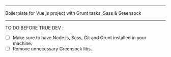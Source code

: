 ---------

Boilerplate for Vue.js project with Grunt tasks, Sass & Greensock

---------


TO DO BEFORE TRUE DEV :

- [ ] Make sure to have Node.js, Sass, Git and Grunt installed in your machine.
- [ ] Remove unnecessary Greensock libs.
